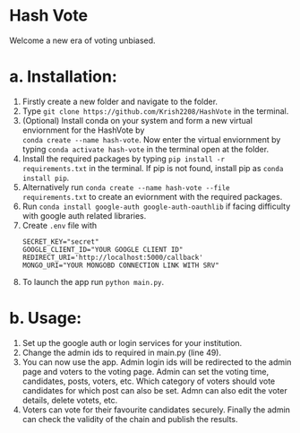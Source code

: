 # Hash Vote
Welcome a new era of voting unbiased.
# a. Installation:
1. Firstly create a new folder and navigate to the folder.
2. Type ```git clone https://github.com/Krish2208/HashVote``` in the terminal.
3. (Optional) Install conda on your system and form a new virtual enviornment for the HashVote by\
```conda create --name hash-vote```. Now enter the virtual enviornment by typing ```conda activate hash-vote``` in the terminal open at the folder.
4. Install the required packages by typing ```pip install -r requirements.txt``` in the terminal. If pip is not found, install pip as ```conda install pip```.
5. Alternatively run ```conda create --name hash-vote --file requirements.txt``` to create an eviornment with the required packages.
6. Run ```conda install google-auth google-auth-oauthlib``` if facing difficulty with google auth related libraries.
7. Create ```.env``` file with 
    ```
    SECRET_KEY="secret"
    GOOGLE_CLIENT_ID="YOUR GOOGLE CLIENT ID"
    REDIRECT_URI='http://localhost:5000/callback'
    MONGO_URI="YOUR MONGOBD CONNECTION LINK WITH SRV"
    ```
8. To launch the app run ```python main.py```.

# b. Usage:
1. Set up the google auth or login services for your institution.
2. Change the admin ids to required in main.py (line 49).
3. You can now use the app. Admin login ids will be redirected to the admin page and voters to the voting page. Admin can set the voting time, candidates, posts, voters, etc. Which category of voters should vote candidates for which post can also be set. Admn can also edit the voter details, delete votets, etc. 
4. Voters can vote for their favourite candidates securely. Finally the admin can check the validity of the chain and publish the results.
